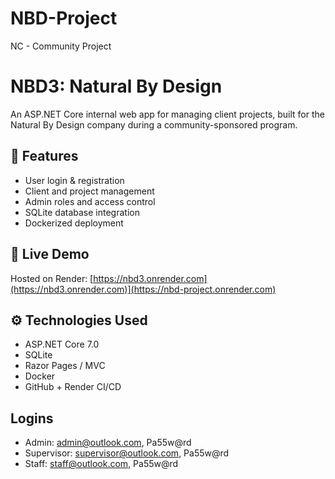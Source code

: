 # NBD-Project
NC - Community Project 

# NBD3: Natural By Design

An ASP.NET Core internal web app for managing client projects, built for the Natural By Design company during a community-sponsored program.

## 🔧 Features
- User login & registration
- Client and project management
- Admin roles and access control
- SQLite database integration
- Dockerized deployment

## 🚀 Live Demo
Hosted on Render: [https://nbd3.onrender.com](https://nbd3.onrender.com)](https://nbd-project.onrender.com)

## ⚙️ Technologies Used
- ASP.NET Core 7.0
- SQLite
- Razor Pages / MVC
- Docker
- GitHub + Render CI/CD

## Logins 
- Admin: admin@outlook.com, Pa55w@rd
- Supervisor: supervisor@outlook.com, Pa55w@rd
- Staff: staff@outlook.com, Pa55w@rd

